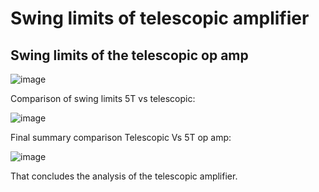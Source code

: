 # Swing limits of telescopic amplifier

## Swing limits of the telescopic op amp

![image](https://user-images.githubusercontent.com/95447782/175025557-58083c6b-be47-4a37-a61e-df233f9fea06.png)


Comparison of swing limits 5T vs telescopic:

![image](https://user-images.githubusercontent.com/95447782/175025573-d56ad8a2-7929-4301-b6ec-2c9f98ea582e.png)


Final summary comparison Telescopic Vs 5T op amp:

![image](https://user-images.githubusercontent.com/95447782/175025602-65711574-d78e-442e-ac88-7721a79a5bef.png)


That concludes the analysis of the telescopic amplifier.



